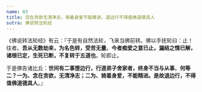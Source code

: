```yaml
---
name: 03
title: 念在贪欲无清净志，猗着身爱不能精进，退边行不得值佛道德具人
sutra: 佛说转法轮经
---
```


《佛说转法轮经》有云：『于是有自然法轮，飞来当佛前转。佛以手抚轮曰：止！往者。<b class="red">吾从无数劫来，为名色转，受苦无量</b>。<b class="limegreen">今者痴爱之意已止，漏结之情已解，诸根已定，生死已断，不复转于五道也</b>。轮即止。

于是佛告诸比丘：<b>世间有二事堕边行，行道弟子舍家者，终身不当与从事</b>。<b class="red">何等二？一为、念在贪欲，无清净志；二为、猗着身爱，不能精进。是故退边行，不得值佛道德具人</b>。』